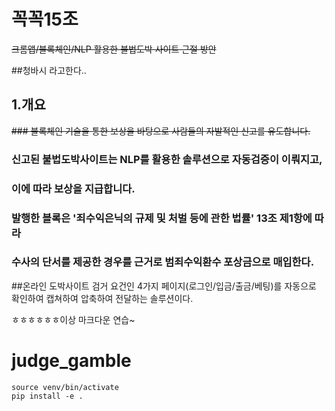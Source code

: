 # 꼭꼭15조
~~크롬앱/블록체인/NLP 활용한 불법도박 사이트 근절 방안~~

##청바시 라고한다..

## 1.개요
~~### 블록체인 기술을 통한 보상을 바탕으로 사람들의 자발적인 신고를 유도합니다.~~
### 신고된 불법도박사이트는 NLP를 활용한 솔루션으로 자동검증이 이뤄지고,
### 이에 따라 보상을 지급합니다.
### 발행한 블록은 '죄수익은닉의 규제 및 처벌 등에 관한 법률' 13조 제1항에 따라
### 수사의 단서를 제공한 경우를 근거로 범죄수익환수 포상금으로 매입한다.

##온라인 도박사이트 검거 요건인 4가지 페이지(로그인/입금/출금/베팅)를 자동으로 확인하여 캡쳐하여 압축하여 전달하는 솔루션이다.

ㅎㅎㅎㅎㅎㅎ이상 마크다운 연습~


# judge_gamble


```
source venv/bin/activate
pip install -e .
```
